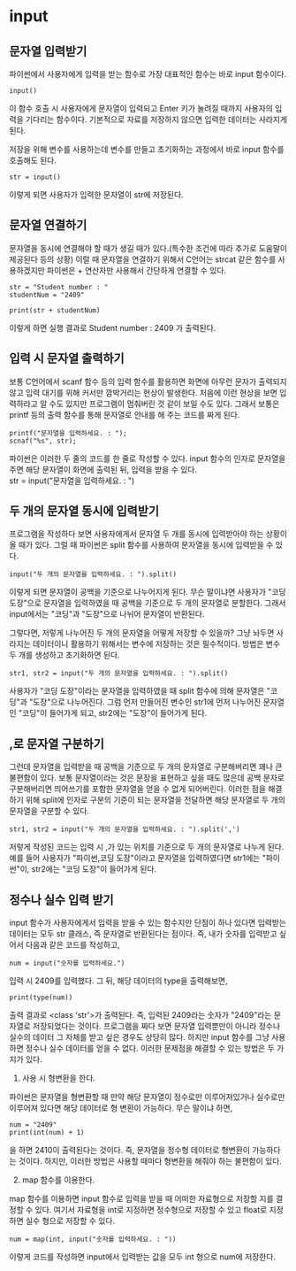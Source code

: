 # input
  
## 문자열 입력받기
  
파이썬에서 사용자에게 입력을 받는 함수로 가장 대표적인 함수는 바로 input 함수이다.  
  
	input()
  
이 함수 호출 시 사용자에게 문자열이 입력되고 Enter 키가 눌려질 때까지 사용자의 입력을 기다리는 함수이다. 기본적으로 자료를 저장하지 않으면 입력한 데이터는 사라지게 된다.  
  
저장을 위해 변수를 사용하는데 변수를 만들고 초기화하는 과정에서 바로 input 함수를 호출해도 된다.  
  
	str = input()
  
이렇게 되면 사용자가 입력한 문자열이 str에 저장된다.  
  
## 문자열 연결하기
  
문자열을 동시에 연결해야 할 때가 생길 때가 있다.(특수한 조건에 따라 추가로 도움말이 제공된다 등의 상황) 이럴 때 문자열을 연결하기 위해서 C언어는 strcat 같은 함수를 사용하겠지만 파이썬은 + 연산자만 사용해서 간단하게 연결할 수 있다.  
  
	str = "Student number : "
	studentNum = "2409"
	
	print(str + studentNum)
  
이렇게 하면 실행 결과로 Student number : 2409 가 출력된다.  
  
## 입력 시 문자열 출력하기
  
보통 C언어에서 scanf 함수 등의 입력 함수를 활용하면 화면에 아무런 문자가 출력되지 않고 입력 대기를 위해 커서만 깜박거리는 현상이 발생한다. 처음에 이런 현상을 보면 입력하라고 알 수도 있지만 프로그램이 멈춰버린 것 같이 보일 수도 있다. 그래서 보통은 printf 등의 출력 함수를 통해 문자열로 안내를 해 주는 코드를 짜게 된다.  
  
	printf("문자열을 입력하세요. : ");
	scnaf("%s", str);
  
파이썬은 이러한 두 줄의 코드를 한 줄로 작성할 수 있다. input 함수의 인자로 문자열을 주면 해당 문자열이 화면에 출력된 뒤, 입력을 받을 수 있다.  
	str = input("문자열을 입력하세요. : ")
  
## 두 개의 문자열 동시에 입력받기
  
프로그램을 작성하다 보면 사용자에게서 문자열 두 개를 동시에 입력받아야 하는 상황이 올 때가 있다. 그럴 때 파이썬은 split 함수를 사용하여 문자열을 동시에 입력받을 수 있다.  
  
	input("두 개의 문자열을 입력하세요. : ").split()
  
이렇게 되면 문자열이 공백을 기준으로 나누어지게 된다. 무슨 말이냐면 사용자가 "코딩 도장"으로 문자열을 입력하였을 때 공백을 기준으로 두 개의 문자열로 분할한다. 그래서 input에서는 "코딩"과 "도장"으로 나뉘어 문자열이 반환된다.  
  
그렇다면, 저렇게 나누어진 두 개의 문자열을 어떻게 저장할 수 있을까? 그냥 놔두면 사라지는 데이터이니 활용하기 위해서는 변수에 저장하는 것은 필수적이다. 방법은 변수 두 개를 생성하고 초기화하면 된다.  
  
	str1, str2 = input("두 개의 문자열을 입력하세요. : ").split()
  
사용자가 "코딩 도장"이라는 문자열을 입력하였을 때 split 함수에 의해 문자열은 "코딩"과 "도장"으로 나누어진다. 그럼 먼저 만들어진 변수인 str1에 먼저 나누어진 문자열인 "코딩"이 들어가게 되고, str2에는 "도장"이 들어가게 된다.  
  
## ,로 문자열 구분하기
  
그런데 문자열을 입력받을 때 공백을 기준으로 두 개의 문자열로 구분해버리면 꽤나 큰 불편함이 있다. 보통 문자열이라는 것은 문장을 표현하고 싶을 때도 많은데 공백 문자로 구분해버리면 띄어쓰기를 포함한 문자열을 얻을 수 없게 되어버린다. 이러한 점을 해결하기 위해 split에 인자로 구분의 기준이 되는 문자열을 전달하면 해당 문자열로 두 개의 문자열을 구분할 수 있다.  
  
	str1, str2 = input("두 개의 문자열을 입력하세요. : ").split(',')
  
저렇게 작성된 코드는 입력 시 ,가 있는 위치를 기준으로 두 개의 문자열로 나누게 된다. 예를 들어 사용자가 "파이썬,코딩 도장"이라고 문자열을 입력하였다면 str1에는 "파이썬"이, str2에는 "코딩 도장"이 들어가게 된다.  
  
## 정수나 실수 입력 받기
  
input 함수가 사용자에게서 입력을 받을 수 있는 함수지만 단점이 하나 있다면 입력받는 데이터는 모두 str 클래스, 즉 문자열로 반환된다는 점이다. 즉, 내가 숫자를 입력받고 싶어서 다음과 같은 코드를 작성하고,  
  
	num = input("숫자를 입력하세요.")
  
입력 시 2409를 입력했다. 그 뒤, 해당 데이터의 type을 출력해보면,  
  
	print(type(num))
  
출력 결과로 <class 'str'>가 출력된다. 즉, 입력된 2409라는 숫자가 "2409"라는 문자열로 저장되었다는 것이다. 프로그램을 짜다 보면 문자열 입력뿐만이 아니라 정수나 실수의 데이터 그 자체를 받고 싶은 경우도 상당히 많다. 하지만 input 함수를 그냥 사용하면 정수나 실수 데이터를 얻을 수 없다. 이러한 문제점을 해결할 수 있는 방법은 두 가지가 있다.  
  
1. 사용 시 형변환을 한다.  
  
파이썬은 문자열을 형변환할 때 만약 해당 문자열이 정수로만 이루어져있거나 실수로만 이루어져 있다면 해당 데이터로 형 변환이 가능하다. 무슨 말이냐 하면,  
  
	num = "2409"
	print(int(num) + 1)
  
을 하면 2410이 출력된다는 것이다. 즉, 문자열을 정수형 데이터로 형변환이 가능하다는 것이다. 하지만, 이러한 방법은 사용할 때마다 형변환을 해줘야 하는 불편함이 있다.  
  
2. map 함수를 이용한다.  
  
map 함수를 이용하면 input 함수로 입력을 받을 때 어떠한 자료형으로 저장할 지를 결정할 수 있다. 여기서 자료형을 int로 지정하면 정수형으로 저장할 수 있고 float로 지정하면 실수 형으로 저장할 수 있다.  
  
	num = map(int, input("숫자를 입력하세요. : "))
  
이렇게 코드를 작성하면 input에서 입력받는 값을 모두 int 형으로 num에 저장한다.
